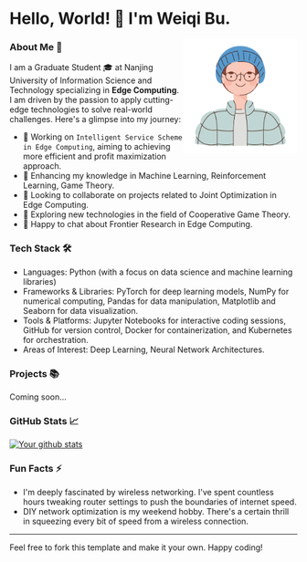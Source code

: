 # Hello, World! 👋 I'm Weiqi Bu.

<img align="right" src="https://github.com/BWQ-L/BWQ-L/blob/main/Boy.jpg?raw=true" width="200"/>

### About Me 🚀
I am a Graduate Student 🎓 at Nanjing University of Information Science and Technology specializing in **Edge Computing**. I am driven by the passion to apply cutting-edge technologies to solve real-world challenges. Here's a glimpse into my journey:

- 🔭 Working on `Intelligent Service Scheme in Edge Computing`, aiming to achieving more efficient and profit maximization approach.
- 🌱 Enhancing my knowledge in Machine Learning, Reinforcement Learning, Game Theory.
- 👯 Looking to collaborate on projects related to Joint Optimization in Edge Computing.
- 🤔 Exploring new technologies in the field of Cooperative Game Theory.
- 💬 Happy to chat about Frontier Research in Edge Computing.

### Tech Stack 🛠️
- Languages: Python (with a focus on data science and machine learning libraries)
- Frameworks & Libraries: PyTorch for deep learning models, NumPy for numerical computing, Pandas for data manipulation, Matplotlib and Seaborn for data visualization.
- Tools & Platforms: Jupyter Notebooks for interactive coding sessions, GitHub for version control, Docker for containerization, and Kubernetes for orchestration.
- Areas of Interest: Deep Learning, Neural Network Architectures.

### Projects 📚
Coming soon...

### GitHub Stats 📈
[![Your github stats](https://github-readme-stats.vercel.app/api?username=BWQ-L&show_icons=true&theme=flag-india)](https://github.com/anuraghazra/github-readme-stats)

### Fun Facts ⚡
- I'm deeply fascinated by wireless networking. I've spent countless hours tweaking router settings to push the boundaries of internet speed.
- DIY network optimization is my weekend hobby. There's a certain thrill in squeezing every bit of speed from a wireless connection.

---

Feel free to fork this template and make it your own. Happy coding!

